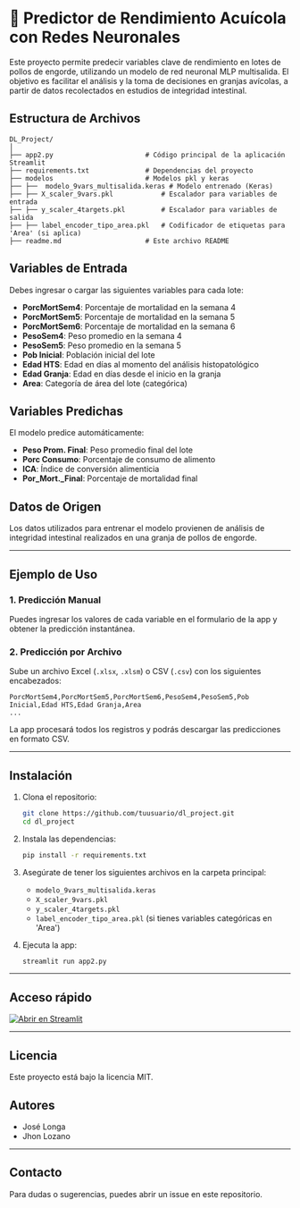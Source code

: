 # 🧠 Predictor de Rendimiento Acuícola con Redes Neuronales

Este proyecto permite predecir variables clave de rendimiento en lotes de pollos de engorde, utilizando un modelo de red neuronal MLP multisalida. El objetivo es facilitar el análisis y la toma de decisiones en granjas avícolas, a partir de datos recolectados en estudios de integridad intestinal.

## Estructura de Archivos

```
DL_Project/
│
├── app2.py                       # Código principal de la aplicación Streamlit
├── requirements.txt              # Dependencias del proyecto
├── modelos                       # Modelos pkl y keras 
├── ├──  modelo_9vars_multisalida.keras # Modelo entrenado (Keras)
├── ├── X_scaler_9vars.pkl            # Escalador para variables de entrada
├── ├── y_scaler_4targets.pkl         # Escalador para variables de salida
├── ├── label_encoder_tipo_area.pkl   # Codificador de etiquetas para 'Area' (si aplica)
├── readme.md                     # Este archivo README

```

## Variables de Entrada

Debes ingresar o cargar las siguientes variables para cada lote:

- **PorcMortSem4**: Porcentaje de mortalidad en la semana 4
- **PorcMortSem5**: Porcentaje de mortalidad en la semana 5
- **PorcMortSem6**: Porcentaje de mortalidad en la semana 6
- **PesoSem4**: Peso promedio en la semana 4
- **PesoSem5**: Peso promedio en la semana 5
- **Pob Inicial**: Población inicial del lote
- **Edad HTS**: Edad en días al momento del análisis histopatológico
- **Edad Granja**: Edad en días desde el inicio en la granja
- **Area**: Categoría de área del lote (categórica)

## Variables Predichas

El modelo predice automáticamente:

- **Peso Prom. Final**: Peso promedio final del lote
- **Porc Consumo**: Porcentaje de consumo de alimento
- **ICA**: Índice de conversión alimenticia
- **Por_Mort._Final**: Porcentaje de mortalidad final

## Datos de Origen

Los datos utilizados para entrenar el modelo provienen de análisis de integridad intestinal realizados en una granja de pollos de engorde.

---

## Ejemplo de Uso

### 1. Predicción Manual

Puedes ingresar los valores de cada variable en el formulario de la app y obtener la predicción instantánea.

### 2. Predicción por Archivo

Sube un archivo Excel (`.xlsx`, `.xlsm`) o CSV (`.csv`) con los siguientes encabezados:

```csv
PorcMortSem4,PorcMortSem5,PorcMortSem6,PesoSem4,PesoSem5,Pob Inicial,Edad HTS,Edad Granja,Area
...
```

La app procesará todos los registros y podrás descargar las predicciones en formato CSV.

---

## Instalación

1. Clona el repositorio:

   ```bash
   git clone https://github.com/tuusuario/dl_project.git
   cd dl_project
   ```

2. Instala las dependencias:

   ```bash
   pip install -r requirements.txt
   ```

3. Asegúrate de tener los siguientes archivos en la carpeta principal:

   - `modelo_9vars_multisalida.keras`
   - `X_scaler_9vars.pkl`
   - `y_scaler_4targets.pkl`
   - `label_encoder_tipo_area.pkl` (si tienes variables categóricas en 'Area')

4. Ejecuta la app:

   ```bash
   streamlit run app2.py
   ```

---

## Acceso rápido

[![Abrir en Streamlit](https://static.streamlit.io/badges/streamlit_badge_black_white.svg)](https://sistema-de-deeplearning-mlp-para-avicola-kokthnu6niunmamfrbkuf.streamlit.app/)



---

## Licencia

Este proyecto está bajo la licencia MIT.

## Autores

- José Longa
- Jhon Lozano

---

## Contacto

Para dudas o sugerencias, puedes abrir un issue en este repositorio.